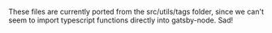 These files are currently ported from the src/utils/tags folder, since we can't seem to import typescript functions directly into gatsby-node. Sad!